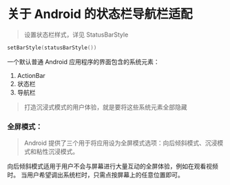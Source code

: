 # 关于 Android 的状态栏导航栏适配

> 设置状态栏样式，详见 StatusBarStyle

```kotlin
setBarStyle(statusBarStyle())
```

一个默认普通 Android 应用程序的界面包含的系统元素：

1. ActionBar
2. 状态栏
3. 导航栏

> 打造沉浸式模式的用户体验，就是要将这些系统元素全部隐藏

### 全屏模式：

> Android 提供了三个用于将应用设为全屏模式选项：向后倾斜模式、沉浸模式和粘性沉浸模式。

向后倾斜模式适用于用户不会与屏幕进行大量互动的全屏体验，例如在观看视频时。 当用户希望调出系统栏时，只需点按屏幕上的任意位置即可。
